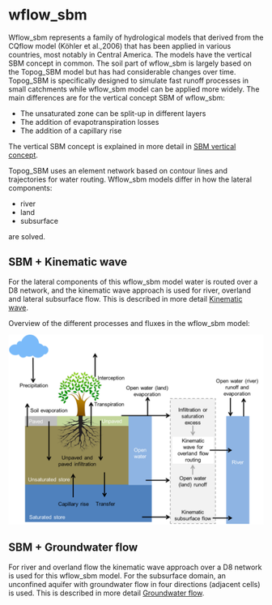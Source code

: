 # wflow\_sbm

Wflow\_sbm represents a family of hydrological models that derived from the
CQflow model (Köhler et al.,2006) that has been applied in various countries,
most notably in Central America. The models have the vertical SBM concept in
common. The soil part of wflow\_sbm is largely based on the Topog\_SBM model but
has had considerable changes over time. Topog\_SBM is specifically designed to
simulate fast runoff processes in small catchments while wflow\_sbm model can be
applied more widely. The main differences are for the vertical concept SBM of
wflow\_sbm:

- The unsaturated zone can be split-up in different layers
- The addition of evapotranspiration losses
- The addition of a capillary rise

The vertical SBM concept is explained in more detail in [SBM vertical
concept](@ref).

Topog\_SBM uses an element network based on contour lines and trajectories for
water routing. Wflow\_sbm models differ in how the lateral components:
- river
- land
- subsurface  

are solved.

## SBM + Kinematic wave
For the lateral components of this wflow\_sbm model water is routed over a D8
network, and the kinematic wave approach is used for river, overland and lateral
subsurface flow. This is described in more detail [Kinematic wave](@ref).

Overview of the different processes and fluxes in the wflow_sbm
model:

![wflow_sbm model](../images/wflow_sbm_soil.png)

## SBM + Groundwater flow
For river and overland flow the kinematic wave approach over a D8 network is
used for this wflow\_sbm model. For the subsurface domain, an unconfined aquifer
with groundwater flow in four directions (adjacent cells) is used. This is
described in more detail [Groundwater flow](@ref).
